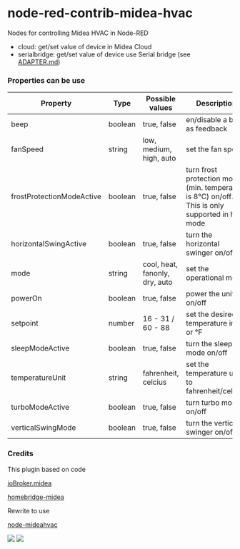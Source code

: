 # node-red-contrib-midea-hvac
Nodes for controlling Midea HVAC in Node-RED

* cloud: get/set value of device in Midea Cloud
* serialbridge: get/set value of device use Serial bridge (see [ADAPTER.md](https://github.com/reneklootwijk/node-mideahvac/blob/master/ADAPTER.md))

### Properties can be use
 Property | Type | Possible values | Description |
| --- | --- | --- | --- |
| beep | boolean | true, false | en/disable a beep as feedback |
| fanSpeed | string | low, medium, high, auto | set the fan speed |
| frostProtectionModeActive | boolean | true, false | turn frost protection mode (min. temperature is 8°C) on/off. This is only supported in heat mode |
| horizontalSwingActive | boolean | true, false | turn the horizontal swinger on/off |
| mode | string | cool, heat, fanonly, dry, auto | set the operational mode |
| powerOn | boolean | true, false | power the unit on/off |
| setpoint | number | 16 - 31 / 60 - 88| set the desired temperature in °C or °F|
| sleepModeActive | boolean | true, false | turn the sleep mode on/off |
| temperatureUnit | string | fahrenheit, celcius | set the temperature unit to fahrenheit/celcius |
| turboModeActive | boolean | true, false | turn turbo mode on/off |
| verticalSwingMode | boolean | true, false | turn the vertical swinger on/off |

### Credits
This plugin based on code

[ioBroker.midea](https://github.com/TA2k/ioBroker.midea/)

[homebridge-midea](https://github.com/ttimpe/homebridge-midea/)

Rewrite to use

[node-mideahvac](https://github.com/reneklootwijk/node-mideahvac)


<img src="https://github.com/twocolors/node-red-contrib-midea-hvac/blob/master/readme/1.png?raw=true">

<img src="https://github.com/twocolors/node-red-contrib-midea-hvac/blob/master/readme/2.png?raw=true">
